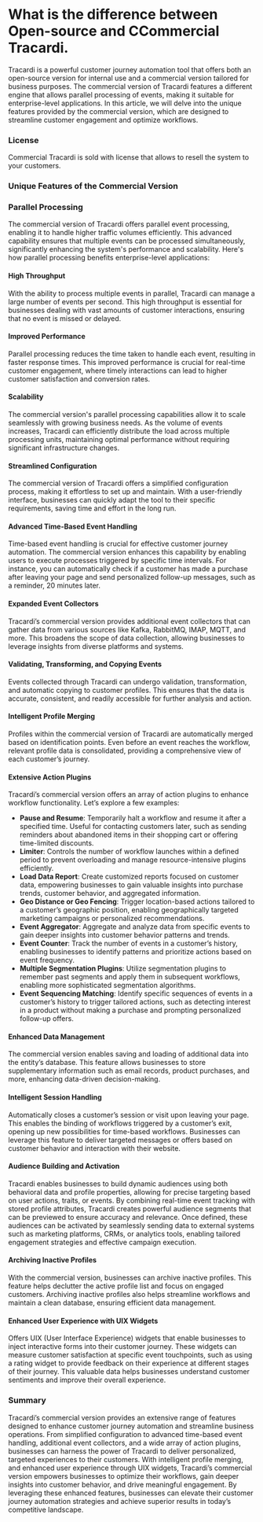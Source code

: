 # What is the difference between Open-source and CCommercial Tracardi.

Tracardi is a powerful customer journey automation tool that offers both an open-source version for internal use and a
commercial version tailored for business purposes. The commercial version of Tracardi features a different engine that
allows parallel processing of events, making it suitable for enterprise-level applications. In this article, we will
delve into the unique features provided by the commercial version, which are designed to streamline customer engagement
and optimize workflows.

### License

Commercial Tracardi is sold with license that allows to resell the system to your customers.  

### Unique Features of the Commercial Version

### Parallel Processing

The commercial version of Tracardi offers parallel event processing, enabling it to handle higher traffic volumes
efficiently. This advanced capability ensures that multiple events can be processed simultaneously, significantly
enhancing the system's performance and scalability. Here's how parallel processing benefits enterprise-level
applications:

#### High Throughput

With the ability to process multiple events in parallel, Tracardi can manage a large number of events per second. This
high throughput is essential for businesses dealing with vast amounts of customer interactions, ensuring that no event
is missed or delayed.

#### Improved Performance

Parallel processing reduces the time taken to handle each event, resulting in faster response times. This improved
performance is crucial for real-time customer engagement, where timely interactions can lead to higher customer
satisfaction and conversion rates.

#### Scalability

The commercial version's parallel processing capabilities allow it to scale seamlessly with growing business needs. As
the volume of events increases, Tracardi can efficiently distribute the load across multiple processing units,
maintaining optimal performance without requiring significant infrastructure changes.

#### Streamlined Configuration

The commercial version of Tracardi offers a simplified configuration process, making it effortless to set up and
maintain. With a user-friendly interface, businesses can quickly adapt the tool to their specific requirements, saving
time and effort in the long run.

#### Advanced Time-Based Event Handling

Time-based event handling is crucial for effective customer journey automation. The commercial version enhances this
capability by enabling users to execute processes triggered by specific time intervals. For instance, you can
automatically check if a customer has made a purchase after leaving your page and send personalized follow-up messages,
such as a reminder, 20 minutes later.

#### Expanded Event Collectors

Tracardi’s commercial version provides additional event collectors that can gather data from various sources like Kafka,
RabbitMQ, IMAP, MQTT, and more. This broadens the scope of data collection, allowing businesses to leverage insights
from diverse platforms and systems.

#### Validating, Transforming, and Copying Events

Events collected through Tracardi can undergo validation, transformation, and automatic copying to customer profiles.
This ensures that the data is accurate, consistent, and readily accessible for further analysis and action.

#### Intelligent Profile Merging

Profiles within the commercial version of Tracardi are automatically merged based on identification points. Even before
an event reaches the workflow, relevant profile data is consolidated, providing a comprehensive view of each customer’s
journey.

#### Extensive Action Plugins

Tracardi’s commercial version offers an array of action plugins to enhance workflow functionality. Let’s explore a few
examples:

- **Pause and Resume**: Temporarily halt a workflow and resume it after a specified time. Useful for contacting
  customers later, such as sending reminders about abandoned items in their shopping cart or offering time-limited
  discounts.
- **Limiter**: Controls the number of workflow launches within a defined period to prevent overloading and manage
  resource-intensive plugins efficiently.
- **Load Data Report**: Create customized reports focused on customer data, empowering businesses to gain valuable
  insights into purchase trends, customer behavior, and aggregated information.
- **Geo Distance or Geo Fencing**: Trigger location-based actions tailored to a customer’s geographic position, enabling
  geographically targeted marketing campaigns or personalized recommendations.
- **Event Aggregator**: Aggregate and analyze data from specific events to gain deeper insights into customer behavior
  patterns and trends.
- **Event Counter**: Track the number of events in a customer’s history, enabling businesses to identify patterns and
  prioritize actions based on event frequency.
- **Multiple Segmentation Plugins**: Utilize segmentation plugins to remember past segments and apply them in subsequent
  workflows, enabling more sophisticated segmentation algorithms.
- **Event Sequencing Matching**: Identify specific sequences of events in a customer’s history to trigger tailored
  actions, such as detecting interest in a product without making a purchase and prompting personalized follow-up
  offers.

#### Enhanced Data Management

The commercial version enables saving and loading of additional data into the entity’s database. This feature allows
businesses to store supplementary information such as email records, product purchases, and more, enhancing data-driven
decision-making.

#### Intelligent Session Handling

Automatically closes a customer’s session or visit upon leaving your page. This enables the binding of workflows
triggered by a customer’s exit, opening up new possibilities for time-based workflows. Businesses can leverage this
feature to deliver targeted messages or offers based on customer behavior and interaction with their website.

#### Audience Building and Activation

Tracardi enables businesses to build dynamic audiences using both behavioral data and profile properties, allowing for
precise targeting based on user actions, traits, or events. By combining real-time event tracking with stored profile
attributes, Tracardi creates powerful audience segments that can be previewed to ensure accuracy and relevance. Once
defined, these audiences can be activated by seamlessly sending data to external systems such as marketing platforms,
CRMs, or analytics tools, enabling tailored engagement strategies and effective campaign execution.

#### Archiving Inactive Profiles

With the commercial version, businesses can archive inactive profiles. This feature helps declutter the active profile
list and focus on engaged customers. Archiving inactive profiles also helps streamline workflows and maintain a clean
database, ensuring efficient data management.

#### Enhanced User Experience with UIX Widgets

Offers UIX (User Interface Experience) widgets that enable businesses to inject interactive forms into their customer
journey. These widgets can measure customer satisfaction at specific event touchpoints, such as using a rating widget to
provide feedback on their experience at different stages of their journey. This valuable data helps businesses
understand customer sentiments and improve their overall experience.

### Summary

Tracardi’s commercial version provides an extensive range of features designed to enhance customer journey automation
and streamline business operations. From simplified configuration to advanced time-based event handling, additional
event collectors, and a wide array of action plugins, businesses can harness the power of Tracardi to deliver
personalized, targeted experiences to their customers. With intelligent profile merging, 
and enhanced user experience through UIX widgets, Tracardi’s commercial version empowers businesses to optimize their
workflows, gain deeper insights into customer behavior, and drive meaningful engagement. By leveraging these enhanced
features, businesses can elevate their customer journey automation strategies and achieve superior results in today’s
competitive landscape.